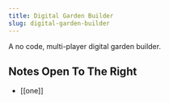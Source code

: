 ```yaml
---
title: Digital Garden Builder 
slug: digital-garden-builder
---
```


A no code, multi-player digital garden builder.

## Notes Open To The Right

- [[one]]